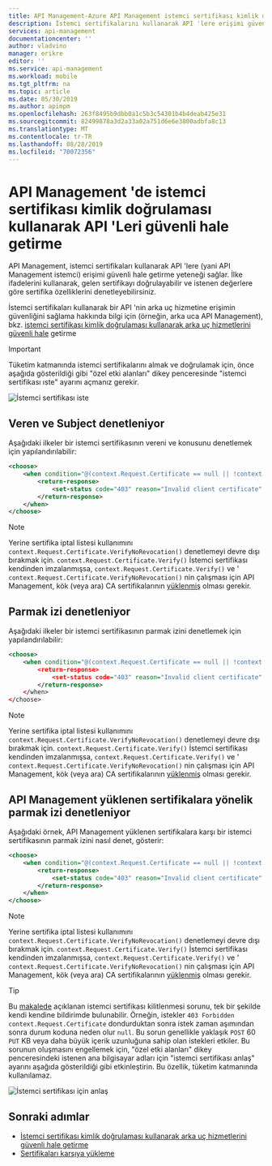 ```yaml
---
title: API Management-Azure API Management istemci sertifikası kimlik doğrulaması kullanarak API 'Leri güvenli hale getirme | Microsoft Docs
description: İstemci sertifikalarını kullanarak API 'lere erişimi güvenli hale getirme hakkında bilgi edinin
services: api-management
documentationcenter: ''
author: vladvino
manager: erikre
editor: ''
ms.service: api-management
ms.workload: mobile
ms.tgt_pltfrm: na
ms.topic: article
ms.date: 05/30/2019
ms.author: apimpm
ms.openlocfilehash: 263f8495b9dbb0a1c5b3c54301b4b4deab425e31
ms.sourcegitcommit: 82499878a3d2a33a02a751d6e6e3800adbfa8c13
ms.translationtype: MT
ms.contentlocale: tr-TR
ms.lasthandoff: 08/28/2019
ms.locfileid: "70072356"
---
```

# <a name="how-to-secure-apis-using-client-certificate-authentication-in-api-management"></a>API Management 'de istemci sertifikası kimlik doğrulaması kullanarak API 'Leri güvenli hale getirme

API Management, istemci sertifikaları kullanarak API 'lere (yani API Management istemci) erişimi güvenli hale getirme yeteneği sağlar. İlke ifadelerini kullanarak, gelen sertifikayı doğrulayabilir ve istenen değerlere göre sertifika özelliklerini denetleyebilirsiniz.

İstemci sertifikaları kullanarak bir API 'nin arka uç hizmetine erişimin güvenliğini sağlama hakkında bilgi için (örneğin, arka uca API Management), bkz. [istemci sertifikası kimlik doğrulaması kullanarak arka uç hizmetlerini güvenli hale](https://docs.microsoft.com/azure/api-management/api-management-howto-mutual-certificates) getirme

> [!IMPORTANT]
> Tüketim katmanında istemci sertifikalarını almak ve doğrulamak için, önce aşağıda gösterildiği gibi "özel etki alanları" dikey penceresinde "istemci sertifikası ıste" ayarını açmanız gerekir.

![İstemci sertifikası iste](./media/api-management-howto-mutual-certificates-for-clients/request-client-certificate.png)

## <a name="checking-the-issuer-and-subject"></a>Veren ve Subject denetleniyor

Aşağıdaki ilkeler bir istemci sertifikasının vereni ve konusunu denetlemek için yapılandırılabilir:

```xml
<choose>
    <when condition="@(context.Request.Certificate == null || !context.Request.Certificate.Verify() || context.Request.Certificate.Issuer != "trusted-issuer" || context.Request.Certificate.SubjectName.Name != "expected-subject-name")" >
        <return-response>
            <set-status code="403" reason="Invalid client certificate" />
        </return-response>
    </when>
</choose>
```

> [!NOTE]
> Yerine sertifika iptal listesi kullanımını `context.Request.Certificate.VerifyNoRevocation()` denetlemeyi devre dışı bırakmak için. `context.Request.Certificate.Verify()`
> İstemci sertifikası kendinden imzalanmışsa, `context.Request.Certificate.Verify()` ve ' `context.Request.Certificate.VerifyNoRevocation()` nin çalışması için API Management, kök (veya ara) CA sertifikalarının [yüklenmiş](api-management-howto-ca-certificates.md) olması gerekir.

## <a name="checking-the-thumbprint"></a>Parmak izi denetleniyor

Aşağıdaki ilkeler bir istemci sertifikasının parmak izini denetlemek için yapılandırılabilir:

```xml
<choose>
    <when condition="@(context.Request.Certificate == null || !context.Request.Certificate.Verify() || context.Request.Certificate.Thumbprint != "desired-thumbprint")" >
        <return-response>
            <set-status code="403" reason="Invalid client certificate" />
        </return-response>
    </when>
</choose>
```

> [!NOTE]
> Yerine sertifika iptal listesi kullanımını `context.Request.Certificate.VerifyNoRevocation()` denetlemeyi devre dışı bırakmak için. `context.Request.Certificate.Verify()`
> İstemci sertifikası kendinden imzalanmışsa, `context.Request.Certificate.Verify()` ve ' `context.Request.Certificate.VerifyNoRevocation()` nin çalışması için API Management, kök (veya ara) CA sertifikalarının [yüklenmiş](api-management-howto-ca-certificates.md) olması gerekir.

## <a name="checking-a-thumbprint-against-certificates-uploaded-to-api-management"></a>API Management yüklenen sertifikalara yönelik parmak izi denetleniyor

Aşağıdaki örnek, API Management yüklenen sertifikalara karşı bir istemci sertifikasının parmak izini nasıl denet, gösterir:

```xml
<choose>
    <when condition="@(context.Request.Certificate == null || !context.Request.Certificate.Verify()  || !context.Deployment.Certificates.Any(c => c.Value.Thumbprint == context.Request.Certificate.Thumbprint))" >
        <return-response>
            <set-status code="403" reason="Invalid client certificate" />
        </return-response>
    </when>
</choose>

```

> [!NOTE]
> Yerine sertifika iptal listesi kullanımını `context.Request.Certificate.VerifyNoRevocation()` denetlemeyi devre dışı bırakmak için. `context.Request.Certificate.Verify()`
> İstemci sertifikası kendinden imzalanmışsa, `context.Request.Certificate.Verify()` ve ' `context.Request.Certificate.VerifyNoRevocation()` nin çalışması için API Management, kök (veya ara) CA sertifikalarının [yüklenmiş](api-management-howto-ca-certificates.md) olması gerekir.

> [!TIP]
> Bu [makalede](https://techcommunity.microsoft.com/t5/Networking-Blog/HTTPS-Client-Certificate-Request-freezes-when-the-Server-is/ba-p/339672) açıklanan istemci sertifikası kilitlenmesi sorunu, tek bir şekilde kendi kendine bildirimde bulunabilir. Örneğin, istekler `403 Forbidden` `context.Request.Certificate` dondurduktan sonra istek zaman aşımından sonra durum koduna neden olur `null`. Bu sorun genellikle yaklaşık `POST` 60 `PUT` KB veya daha büyük içerik uzunluğuna sahip olan istekleri etkiler.
> Bu sorunun oluşmasını engellemek için, "özel etki alanları" dikey penceresindeki istenen ana bilgisayar adları için "istemci sertifikası anlaş" ayarını aşağıda gösterildiği gibi etkinleştirin. Bu özellik, tüketim katmanında kullanılamaz.

![İstemci sertifikası için anlaş](./media/api-management-howto-mutual-certificates-for-clients/negotiate-client-certificate.png)

## <a name="next-steps"></a>Sonraki adımlar

-   [İstemci sertifikası kimlik doğrulaması kullanarak arka uç hizmetlerini güvenli hale getirme](https://docs.microsoft.com/azure/api-management/api-management-howto-mutual-certificates)
-   [Sertifikaları karşıya yükleme](https://docs.microsoft.com/azure/api-management/api-management-howto-mutual-certificates)

